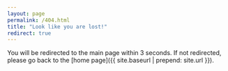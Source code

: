 ```yaml
---
layout: page
permalink: /404.html
title: "Look like you are lost!"
redirect: true
---
```


You will be redirected to the main page within 3 seconds. If not redirected, please go back to the [home page]({{ site.baseurl | prepend: site.url }}).
